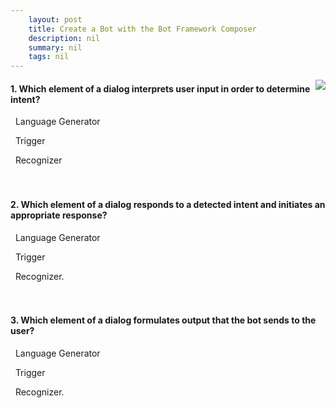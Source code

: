 ```yaml
---
    layout: post
    title: Create a Bot with the Bot Framework Composer 
    description: nil
    summary: nil
    tags: nil
---
```



 <a target="_blank" href="https://docs.microsoft.com/en-us/learn/modules/create-bot-with-bot-framework-composer/9-knowledge-check/"><i class="fas fa-external-link-alt"></i> </a>
 <img align="right" src="https://docs.microsoft.com/en-us/learn/achievements/create-a-bot-with-the-bot-framework-composer.svg">
####  1. Which element of a dialog interprets user input in order to determine intent?


<i class='far fa-square'></i> &nbsp;&nbsp;Language Generator

<i class='far fa-square'></i> &nbsp;&nbsp;Trigger

<i class='fas fa-check-square' style='color: Dodgerblue;'></i> &nbsp;&nbsp;Recognizer
<br />
<br />
<br />

####  2. Which element of a dialog responds to a detected intent and initiates an appropriate response?


<i class='far fa-square'></i> &nbsp;&nbsp;Language Generator

<i class='fas fa-check-square' style='color: Dodgerblue;'></i> &nbsp;&nbsp;Trigger

<i class='far fa-square'></i> &nbsp;&nbsp;Recognizer.
<br />
<br />
<br />

####  3. Which element of a dialog formulates output that the bot sends to the user?


<i class='far fa-square'></i> &nbsp;&nbsp;Language Generator

<i class='fas fa-check-square' style='color: Dodgerblue;'></i> &nbsp;&nbsp;Trigger

<i class='far fa-square'></i> &nbsp;&nbsp;Recognizer.
<br />
<br />
<br />
